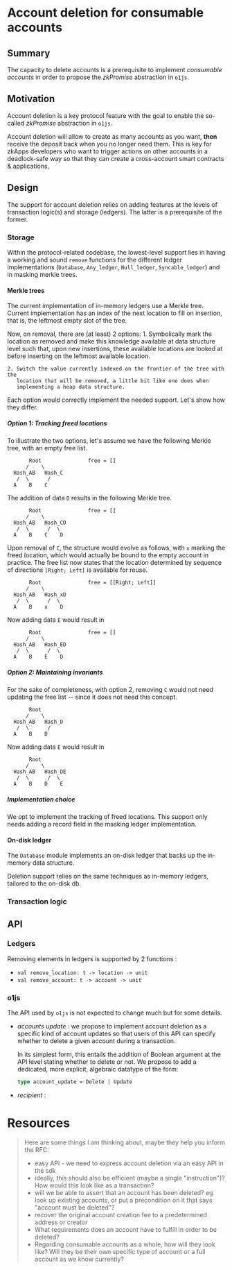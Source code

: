 # Account deletion for consumable accounts

## Summary

The capacity to delete accounts is a prerequisite to implement *consumable
accounts* in order to propose the *zkPromise* abstraction in `o1js`.

## Motivation ##

Account deletion is a key protocol feature with the goal to enable the so-called
*zkPromise* abstraction in `o1js`.

Account deletion will allow to create as many accounts as you want, **then**
receive the deposit back when you no longer need them. This is key for zkApps
developers who want to trigger actions on other accounts in a deadlock-safe way
so that they can create a cross-account smart contracts & applications.

## Design

The support for account deletion relies on adding features at the levels of
transaction logic(s) and storage (ledgers). The latter is a prerequisite of the
former.


### Storage

Within the protocol-related codebase, the lowest-level support lies in having a
working and sound `remove` functions for the different ledger implementations
(`Database`, `Any_ledger`, `Null_ledger`, `Syncable_ledger`) and in masking
merkle trees.

#### Merkle trees

The current implementation of in-memory ledgers use a Merkle tree.
Current implementation has an index of the next location to fill on insertion,
that is, the leftmost empty slot of the tree.

Now, on removal, there are (at least) 2 options:
    1. Symbolically mark the location as removed and make this knowledge
       available at data structure level such that, upon new insertions, these
       available locations are looked at before inserting on the leftmost
       available location.

    2. Switch the value currently indexed on the frontier of the tree with the
       location that will be removed, a little bit like one does when
       implementing a heap data structure.

Each option would correctly implement the needed support. Let's show how they
differ.

##### Option 1: Tracking freed locations

To illustrate the two options, let's assume we have the following Merkle tree, with an empty free list.
```
       Root               free = []
      /    \
  Hash_AB   Hash_C
   /  \      /
  A    B    C
```


The addition of data `D` results in the following Merkle tree.

```
       Root               free = []
      /    \
  Hash_AB   Hash_CD
   /  \      /  \
  A    B    C    D
```

Upon removal of `C`, the structure would evolve as follows, with `x` marking the
freed location, which would actually be bound to the empty account in practice.
The free list now states that the location determined by sequence of directions
`[Right; Left]` is available for reuse.

```
       Root               free = [[Right; Left]]
      /    \
  Hash_AB   Hash_xD
   /  \      /  \
  A    B    x    D
```


Now adding data `E` would result in

```
       Root               free = []
      /    \
  Hash_AB   Hash_ED
   /  \      /  \
  A    B    E    D
```

##### Option 2: Maintaining invariants

For the sake of completeness, with option 2, removing `C` would not need
updating the free list -- since it does not need this concept.

```
       Root
      /    \
  Hash_AB   Hash_D
   /  \      /
  A    B    D
```


Now adding data `E` would result in

```
       Root
      /    \
  Hash_AB   Hash_DE
   /  \      /  \
  A    B    D    E
```


##### Implementation choice

We opt to implement the tracking of freed locations. This support only needs
adding a record field in the masking ledger implementation.




#### On-disk ledger

The `Database` module implements an on-disk ledger that backs up the in-memory data structure.

Deletion support relies on the same techniques as in-memory ledgers, tailored to the on-disk db.


### Transaction logic

<!-- Locations to track
 !--
 !-- user command snark https://github.com/MinaProtocol/mina/blob/develop/src/lib/transaction_logic/mina_transaction_logic.ml#L1007
 !-- zkapp command snark https://github.com/MinaProtocol/mina/blob/develop/src/lib/transaction_logic/zkapp_command_logic.ml#L1232
 !-- sparse ledger https://github.com/MinaProtocol/mina/blob/develop/src/lib/mina_base/sparse_ledger_base.ml#L85
 !-- mask ledger https://github.com/MinaProtocol/mina/blob/develop/src/lib/merkle_mask/masking_merkle_tree.ml#L973
 !-- db ledger https://github.com/MinaProtocol/mina/blob/develop/src/lib/merkle_ledger/database.ml#L559 -->

## API

### Ledgers

Removing elements in ledgers is supported by 2 functions :

- `val remove_location: t -> location -> unit`
- `val remove_account: t -> account -> unit
`

### o1js
The API used by `o1js` is not expected to change much but for some details.

- *accounts update* : we propose to implement account deletion as a specific
  kind of account updates so that users of this API can specify whether to
  delete a given account during a transaction.

  In its simplest form, this entails the addition of Boolean argument at the API
  level stating whether to delete or not. We propose to add a dedicated, more
  explicit, algebraic datatype of the form:

  ```ocaml
  type account_update = Delete | Update
  ```

- *recipient* :


# Resources

> Here are some things I am thinking about, maybe they help you inform the RFC:
>
> - easy API - we need to express account deletion via an easy API in the sdk
> - ideally, this should also be efficient (maybe a single "instruction")? How would this look like as a transaction?
> - will we be able to assert that an account has been deleted? eg look up existing accounts, or put a precondition on it that says "account must be deleted"?
> - recover the original account creation fee to a predetermined address or creator
> - What requirements does an account have to fulfill in order to be deleted?
> - Regarding consumable accounts as a whole, how will they look like? Will they be their own specific type of account or a full account as we know currently?
